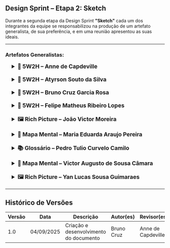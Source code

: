 ## Design Sprint – Etapa 2: Sketch

Durante a segunda etapa da Design Sprint **"Sketch"** cada um dos integrantes da equipe se responsabilizou na produção de um artefato generalista, de sua preferência, e em uma reunião apresentou as suas ideais.

---

### Artefatos Generalistas:

<div style="margin-left: 20px">
<details style="margin-bottom: 20px;">
  <summary style="font-size: 1.1rem;"><strong>📄 5W2H – Anne de Capdeville</strong></summary>
<div>

#### _What (O quê)?_

Desenvolver uma **plataforma digital** que conecta estudantes que desejam aprender com tutores que podem ensinar.  
Funcionalidades principais:  
- Tutorias coletivas (com agendamento de horário)  
- Fórum de perguntas e respostas  
- Chat online para tirar dúvidas em tempo real  
- Organização de grupos de estudo

#### _Why (Por quê)?_

Disponibilizar acesso ao conhecimento, incentivar a colaboração e o aprendizado mútuo.  
Criar um ambiente confiável para tutores e alunos, facilitando marcação de horários e acompanhamento do aprendizado.

#### _Where (Onde)?_

Plataforma **web**, disponibilizada para o público geral.

#### _When (Quando)?_

Desenvolvimento durante o semestre da disciplina de **Arquitetura e Desenho de Software**.  
Início: 18/08/2025  
Fim: 15/12/2025

#### _Who (Quem)?_

Equipe do projeto:  
- Anne de Capdeville  
- Atyrson Souto da Silva  
- Bruno Cruz Garcia Rosa  
- Felipe Matheus Ribeiro Lopes  
- João Victor Moreira  
- Maria Eduarda Araujo Pereira  
- Pedro Tulio Curvelo Camilo  
- Victor Augusto de Sousa Câmara  
- Yan Lucas Sousa Guimaraes  

#### _How (Como?)_

Desenvolvimento com **tecnologias web**, seguindo uma metodologia ágil a ser escolhida pelo grupo, entre:  
- Scrum  
- XP  
- OpenUP  
- Kanban

#### _How much (Quanto?)_

O custo inicial será apenas o **tempo de trabalho dos integrantes**, sem custos financeiros.

---


</div>
</details>

<details style="margin-bottom: 20px;">
  <summary style="font-size: 1.1rem;"><strong>📄 5W2H – Atyrson Souto da Silva</strong></summary>
<div>

#### _What (O quê)?_

Desenvolver uma **plataforma web** para conectar pessoas que querem ensinar algo com outras que querem aprender.

#### _Why (Por quê)?_

Para permitir que pessoas interessadas em aprender consigam obter auxílio de quem já possui conhecimento, possibilitando colaboração entre as partes.

#### _Where (Onde)?_

Plataforma online, disponível via navegadores.  
Inicialmente focada na comunidade da **UnB**, podendo expandir futuramente para escopo mais amplo.

#### _When (Quando)?_

Desenvolvimento desde o início do **Design Sprint (01/09/2025)** até a entrega final em **Dezembro/2025**.

#### _Who (Quem)?_

Equipe do projeto:  
- Atyrson Souto da Silva  
- Anne Capdeville  
- Bruno Cruz  
- João  
- Pedro  
- Victor Câmara  
- Felipe  
- Maduh  
- Yan Lucas  

Público-alvo: Comunidade docente e discente, entusiastas e público geral.

#### _How (Como?)_

- Pesquisa de mercado para identificar serviços similares (Cambly, Preply)  
- Reunir requisitos via processos de Engenharia de Requisitos  
- Planejar o MVP com funcionalidades essenciais  
- Definir tecnologias necessárias para o desenvolvimento  
- Testar e validar com usuários reais

#### _How much (Quanto?)_

Inicialmente não haverá custo financeiro para o desenvolvimento do MVP.  
Custos futuros serão definidos após validação e possíveis melhorias e escalabilidade.

---


</div>
</details>

<details style="margin-bottom: 20px;">
  <summary style="font-size: 1.1rem;"><strong>📄 5W2H – Bruno Cruz Garcia Rosa</strong></summary>
<div>

#### _What (O quê)?_

Montaremos um software com o nome **Sei e Posso Ensinar**, lançado para sites web.

#### _Why (Por quê)?_

Para facilitar a obtenção de conhecimento dentre aquelas pessoas que precisam de ajuda.  
Sendo diferente de uma aula expositiva comum, pessoas que têm conhecimento sobre determinado assunto poderão ensinar, proporcionando uma ajuda mais informal e uma melhor conexão entre quem quer aprender e quem quer ensinar.

#### _Where (Onde)?_

Em uma aplicação **Web**, acessível de qualquer dispositivo conectado à internet.

#### _When (Quando)?_

Início em Setembro/2025, com atualizações previstas até Dezembro/2025.

#### _Who (Quem)?_

Equipe do projeto:  
- Anne de Capdeville  
- Atyrson Souto da Silva  
- Bruno Cruz Garcia Rosa  
- Felipe Matheus Ribeiro Lopes  
- João Victor Moreira  
- Maria Eduarda Araujo Pereira  
- Pedro Tulio Curvelo Camilo  
- Victor Augusto de Sousa Câmara  
- Yan Lucas Sousa Guimaraes  

A professora **Milene Serrano** poderá ser consultada para sugestões e auxílio no desenvolvimento.

#### _How (Como?)_

A equipe seguirá uma **metodologia ágil**, a ser definida entre os membros, dentre as opções:  
- RUP  
- OpenUp  
- XP  
- Scrum  
- SAFe  
- Lean  
- Kanban  

#### _How much (Quanto?)_

O investimento inicial será apenas o tempo de trabalho dos membros da equipe.  
A hospedagem do site será realizada em um ambiente gratuito e contínuo.

---


</div>
</details>

<details style="margin-bottom: 20px;">
  <summary style="font-size: 1.1rem;"><strong>📄 5W2H – Felipe Matheus Ribeiro Lopes</strong></summary>
<div>

### 📄 5W2H – Projeto Sei&Possoensinar (Versão Desktop)

**1. What (O quê)?**

* Desenvolver um **software para desktop (Windows e macOS)** que funcionará como uma plataforma de ensino e aprendizado.
* Permitir que especialistas ("Tutores") criem perfis e ofereçam aulas particulares em um ambiente focado e robusto.
* Permitir que usuários ("Aprendizes") encontrem, agendem e participem de aulas diretamente de seus computadores.
* Criar um ambiente de aula virtual completo, com **foco em compartilhamento de tela de alta qualidade**, videochamada, chat e um quadro branco interativo.

**2. Why (Por quê)?**

* Para oferecer um **ambiente de ensino mais imersivo e poderoso**, ideal para aprendizados técnicos que exigem demonstrações (programação, design, software, etc.).
* Para atender a um público que estuda e trabalha primariamente em computadores, proporcionando uma experiência nativa e sem distrações.
* Para valorizar o conhecimento prático, permitindo que tutores demonstrem suas habilidades de forma clara e eficaz.
* Para criar a ferramenta definitiva para aulas particulares online, com mais recursos e estabilidade do que soluções baseadas em navegador.

**3. Who (Quem)?**

* **Equipe do Projeto:** Desenvolvedores de software desktop (multiplataforma), Designer UI/UX (com foco em desktop), Gerente de Produto.
* **Usuários "Tutores":** Profissionais de TI, designers, engenheiros, financistas, acadêmicos e especialistas cujo ensino se beneficia do compartilhamento de tela.
* **Usuários "Aprendizes":** Estudantes universitários, profissionais em requalificação (reskilling/upskilling), e qualquer pessoa que busque um aprendizado focado e detalhado em seu computador.
* **Parceiros Potenciais:** Empresas de software (para tutoriais oficiais), plataformas de cursos online (como complemento ao vivo), escolas técnicas e universidades.

**4. Where (Onde)?**

* **Plataforma Principal:** Um **software para desktop**, disponível para download diretamente através de um **website oficial**.
* **Apoio e Divulgação:** O website oficial será o hub central, contendo informações, blog e o link para download.
* **Comunidade e Marketing:** Marketing de conteúdo, SEO (Search Engine Optimization), e presença em redes sociais profissionais como o LinkedIn.
* **Interações:** Todas as aulas e interações ocorrerão dentro do software instalado no computador do usuário, garantindo um ambiente controlado.

**5. When (Quando)?**

* **Desenvolvimento da Versão Alpha:** Cronograma detalhado a ser definido (previsão: 12-18 semanas).
* **Lançamento (Versão Beta Fechada):** Data a ser definida, com convites para um grupo selecionado de tutores e aprendizes para testes e feedback.
* **Lançamento Público:** Após a estabilização da versão beta, o software será disponibilizado para download no site oficial.
* **Ciclo de Atualizações:** O software terá um ciclo de atualizações periódicas para correção de bugs e implementação de novas funcionalidades, com um sistema de update integrado.

**6. How (Como)?**

* Desenvolvimento de uma aplicação desktop multiplataforma usando tecnologias como **Electron, Tauri ou Qt**, para garantir compatibilidade com Windows e macOS.
* Foco em uma interface limpa, profissional e intuitiva, seguindo as diretrizes de design de cada sistema operacional.
* Criação de perfis de tutores com portfólios e avaliações que reforcem a credibilidade técnica.
* A funcionalidade de **compartilhamento de tela será o recurso central**, garantindo baixa latência e alta resolução.
* Implementação de um sistema de agendamento e pagamento seguro, gerenciado pelo back-end do sistema.
* Criação de um instalador seguro e assinado digitalmente para cada sistema operacional, transmitindo confiança ao usuário no momento do download.
* A estratégia de aquisição será focada em SEO e marketing de conteúdo para atrair usuários que buscam ativamente por soluções de tutoria no Google.

**7. How much (Quanto)?**

* Orçamento detalhado a ser elaborado, considerando as especificidades do desenvolvimento de software para desktop.
* Custos incluirão: desenvolvimento, design, assinaturas de certificados de código, infraestrutura de servidores para o back-end e para distribuição dos instaladores, marketing digital.
* Modelos de monetização a serem explorados: comissão por aula realizada, assinatura mensal para tutores (com diferentes tiers de funcionalidades), ou venda de pacotes de horas/aula.

**Considerações Adicionais:**

* **Performance e Compatibilidade:** É crucial garantir que o software seja leve, estável e funcione bem em uma ampla variedade de configurações de hardware e versões de sistemas operacionais.
* **Segurança:** Sendo um software instalado, a segurança contra vulnerabilidades é ainda mais crítica. O software deve ser rigorosamente testado e os dados do usuário criptografados.
* **Experiência de Instalação e Atualização:** O processo de baixar, instalar e atualizar o software deve ser o mais simples e transparente possível para o usuário.
* **Diferenciação:** A proposta de valor deve ser muito clara em relação a usar simplesmente o Zoom, Google Meet ou outras ferramentas de conferência genéricas. O foco na integração de agendamento, pagamento e descoberta é o principal diferencial.

---


</div>
</details>

<details style="margin-bottom: 20px;">
  <summary style="font-size: 1.1rem;"><strong>🖼️ Rich Picture – João Victor Moreira</strong></summary>
  <p><img src="/Base/imagens/RichPictureJoao.png" style="max-width: 100%; height: auto; margin-top: 10px;" /></p>
</details>

<details style="margin-bottom: 20px;">
  <summary style="font-size: 1.1rem;"><strong>🧠 Mapa Mental – Maria Eduarda Araujo Pereira</strong></summary>
  <p><img src="/Base/imagens/MapaMentalMaria.jpg" style="max-width: 100%; height: auto; margin-top: 10px;" /></p>
</details>

<details style="margin-bottom: 20px;">
  <summary style="font-size: 1.1rem;"><strong>📚 Glossário – Pedro Tulio Curvelo Camilo</strong></summary>
<div>

### Glossário de Termos – Projeto Sei&PossoEnsinar

**Versão:** 1.0  
**Data:** 03 de setembro de 2025

---

## 1. Introdução

Este documento define os termos e conceitos fundamentais utilizados no desenvolvimento e operação da plataforma **Sei&PossoEnsinar**. O objetivo do glossário é estabelecer uma linguagem comum para toda a equipe do projeto, evitando ambiguidades e garantindo comunicação clara e consistente em todas as fases do ciclo de vida do software.

---

## 2. Atores do Sistema (Tipos de Usuários)

* **Usuário**  
  * **Definição:** Termo genérico para qualquer indivíduo que possua uma conta na plataforma. Ao se cadastrar, todo indivíduo é inicialmente um Usuário e pode optar por ativar perfis de **Monitor** ou **Aluno**.

* **Monitor**  
  * **Definição:** Usuário que se cadastra na plataforma com o objetivo de ensinar e compartilhar uma ou mais **Habilidades**. O Monitor descreve suas competências, define sua disponibilidade e gerencia as **Sessões de Ensino** que oferece.  
  * *Exemplo de uso:* "O Monitor de culinária recebeu uma nova solicitação de agendamento."

* **Aluno**  
  * **Definição:** Usuário que utiliza a plataforma com o objetivo de aprender uma nova **Habilidade**. O Aluno busca por Monitores, solicita **Sessões de Ensino** e avalia a experiência após a conclusão.  
  * *Exemplo de uso:* "Um Aluno buscou por aulas de programação e encontrou três Monitores disponíveis."

* **Administrador**  
  * **Definição:** Usuário com privilégios elevados, responsável pela gestão, moderação e manutenção da plataforma. Funções incluem gerenciar contas, moderar conteúdo (perfis e Habilidades) e garantir o bom funcionamento do sistema.

---

## 3. Entidades e Conceitos Centrais

* **Plataforma Sei&PossoEnsinar**  
  * **Definição:** Ecossistema completo do software, incluindo versões para site, desktop e aplicativo móvel. É o ambiente onde **Monitores** e **Alunos** se conectam.

* **Habilidade**  
  * **Definição:** Conhecimento, competência ou matéria específica que um Monitor se propõe a ensinar. Cada Habilidade cadastrada compõe o **Catálogo de Habilidades** da plataforma.  
  * *Exemplo de uso:* "A Habilidade 'Edição de Vídeo para Iniciantes' é uma das mais populares este mês."

* **Sessão de Ensino**  
  * **Definição:** Evento agendado entre um Monitor e um ou mais Alunos para o ensino de uma Habilidade específica. Contém data, hora, duração e formato (online ou presencial).  
  * *Exemplo de uso:* "A Sessão de Ensino de amanhã foi confirmada por ambos os participantes."

* **Conexão**  
  * **Definição:** Vínculo entre um Monitor e um Aluno após a aceitação de uma solicitação de **Sessão de Ensino**, permitindo comunicação direta pelo **Sistema de Mensageria**.

* **Perfil**  
  * **Definição:** Página pessoal de um usuário na plataforma. Contém informações como nome, foto, biografia e, para Monitores, Habilidades oferecidas, avaliações e calendário de disponibilidade.

---

## 4. Funcionalidades e Módulos do Sistema

* **Catálogo de Habilidades**  
  * **Definição:** Área onde todas as Habilidades oferecidas pelos Monitores são listadas e exploráveis pelos Alunos. Funciona como a "vitrine" de conhecimentos disponíveis.

* **Sistema de Busca**  
  * **Definição:** Ferramenta que permite aos Alunos encontrar Habilidades ou Monitores específicos. Critérios de busca incluem palavras-chave, categorias, avaliação do Monitor, preço, etc.

* **Sistema de Agendamento**  
  * **Definição:** Gerencia a disponibilidade dos Monitores e o processo de marcação das **Sessões de Ensino**, incluindo solicitações, confirmações, cancelamentos e reagendamentos.

* **Painel de Controle (Dashboard)**  
  * **Definição:** Área privada e personalizada para cada usuário logado. Exibe próximas Sessões de Ensino, mensagens não lidas, notificações e atalhos para funções mais utilizadas.

* **Sistema de Mensageria**  
  * **Definição:** Chat interno que permite a comunicação direta entre Monitor e Aluno após o estabelecimento de uma **Conexão**.

* **Monitorias ao Vivo**  
  * **Definição:** Funcionalidade que permite aos Alunos visualizarem monitorias acontecendo em tempo real, podendo participar caso sejam públicas.

* **Sistema de Notificações**  
  * **Definição:** Envia alertas sobre eventos importantes, como novas solicitações de sessão, confirmações, cancelamentos ou novas mensagens.

---

## 5. Termos Técnicos

* **API (Interface de Programação de Aplicações)**  
  * **Definição:** Conjunto de rotinas e padrões que governam a comunicação entre o frontend (site, app) e o backend (servidor). Processa todas as solicitações de dados e ações dos usuários.

* **Backend**  
  * **Definição:** Parte do sistema que roda no servidor, responsável por lógica de negócio, processamento de dados, interações com o banco de dados e segurança. Não é visível para o usuário final.

* **Frontend**  
  * **Definição:** Parte da aplicação com a qual o usuário interage diretamente. Corresponde à interface gráfica no navegador (site) ou aplicativos (desktop/móvel).

* **Banco de Dados**  
  * **Definição:** Sistema que armazena todas as informações da plataforma de forma estruturada e persistente (dados de usuários, Habilidades, agendamentos, mensagens, etc.).

* **Endpoint**  
  * **Definição:** Ponto de comunicação específico na API.  
  * *Exemplo de uso:* `/api/Monitores/{id}` para obter os dados de um Monitor específico.

---


</div>
</details>

<details style="margin-bottom: 20px;">
  <summary style="font-size: 1.1rem;"><strong>🧠 Mapa Mental – Victor Augusto de Sousa Câmara </strong></summary>
  <p><img src="/Base/imagens/MapaMentalVictor.jpg" style="max-width: 100%; height: auto; margin-top: 10px;" /></p>
</details>

<details style="margin-bottom: 20px;">
  <summary style="font-size: 1.1rem;"><strong>🖼️ Rich Picture – Yan Lucas Sousa Guimaraes</strong></summary>
  <p><img src="/Base/imagens/RichPictureYan.jpg" style="max-width: 100%; height: auto; margin-top: 10px;" /></p>
</details>
</div>

---

## Histórico de Versões

| Versão | Data       | Descrição                              | Autor(es)  | Revisor(es) |
| ------ | ---------- | -------------------------------------- | ---------- | ----------- |
| 1.0    | 04/09/2025 | Criação e desenvolvimento do documento | Bruno Cruz | Anne de Capdeville       |